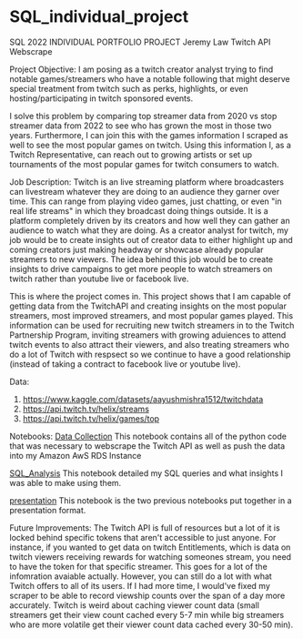 # SQL_individual_project

SQL 2022 INDIVIDUAL PORTFOLIO PROJECT
Jeremy Law 
Twitch API Webscrape 

Project Objective: 
I am posing as a twitch creator analyst trying to find notable games/streamers who have a notable following that might deserve special treatment from twitch such as perks, highlights, or even hosting/participating in twitch sponsored events.

I solve this problem by comparing top streamer data from 2020 vs stop streamer data from 2022 to see who has grown the most in those two years. Furthermore, I can join this with the games information I scraped as well to see the most popular games on twitch. Using this information I, as a Twitch Representative, can reach out to growing artists or set up tournaments of the most popular games for twitch consumers to watch. 

Job Description:
Twitch is an live streaming platform where broadcasters can livestream whatever they are doing to an audience they garner over time. This can range from playing video games, just chatting, or even "in real life streams" in which they broadcast doing things outside. It is a platform completely driven by its creators and how well they can gather an audience to watch what they are doing. As a creator analyst for twitch, my job would be to create insights out of creator data to either highlight up and coming creators just making headway or showcase already popular streamers to new viewers. The idea behind this job would be to create insights to drive campaigns to get more people to watch streamers on twitch rather than youtube live or facebook live.

This is where the project comes in. This project shows that I am capable of getting data from the TwitchAPI and creating insights on the most popular streamers, most improved streamers, and most popular games played. This information can be used for recruiting new twitch streamers in to the Twitch Partnership Program, inviting streamers with growing aduiences to attend twitch events to also attract their viewers, and also treating streamers who do a lot of Twitch with respsect so we continue to have a good relationship (instead of taking a contract to facebook live or youtube live). 

Data:
1. https://www.kaggle.com/datasets/aayushmishra1512/twitchdata
2. https://api.twitch.tv/helix/streams
3. https://api.twitch.tv/helix/games/top

Notebooks: 
[Data Collection](http://localhost:8891/notebooks/Desktop/Lontok%20SQL/notebooks/data_collection.ipynb)
This notebook contains all of the python code that was necessary to webscrape the Twitch API as well as push the data into my Amazon AwS RDS Instance 

[SQL_Analysis](http://localhost:8891/notebooks/Desktop/Lontok%20SQL/notebooks/sql_analysis.ipynb#Features-Used:-JOIN)
This notebook detailed my SQL queries and what insights I was able to make using them.

[presentation](http://localhost:8891/notebooks/Desktop/Lontok%20SQL/notebooks/presentation.ipynb#)
This notebook is the two previous notebooks put together in a presentation format. 




Future Improvements: 
The Twitch API is full of resources but a lot of it is locked behind specific tokens that aren't accessible to just anyone. For instance, if you wanted to get data on twitch Entitlements, which is data on twitch viewers receiving rewards for watching someones stream, you need to have the token for that specific streamer. This goes for a lot of the infomration avaiable actually. However, you can still do a lot with what Twitch offers to all of its users. If I had more time, I would've fixed my scraper to be able to record viewship counts over the span of a day more accurately. Twitch is weird about caching viewer count data (small streamers get their view count cached every 5-7 min while big streamers who are more volatile get their viewer count data cached every 30-50 min). 
